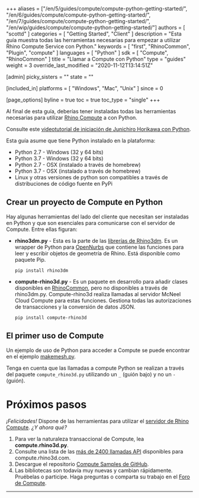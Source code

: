 ﻿+++
aliases = ["/en/5/guides/compute/compute-python-getting-started/", "/en/6/guides/compute/compute-python-getting-started/", "/en/7/guides/compute/compute-python-getting-started/", "/en/wip/guides/compute/compute-python-getting-started/"]
authors = [ "scottd" ]
categories = [ "Getting Started", "Client" ]
description = "Esta guía muestra todas las herramientas necesarias para empezar a utilizar Rhino Compute Service con Python."
keywords = [ "first", "RhinoCommon", "Plugin", "compute" ]
languages = [ "Python" ]
sdk = [ "Compute", "RhinoCommon" ]
title = "Llamar a Compute con Python"
type = "guides"
weight = 3
override_last_modified = "2020-11-12T13:14:51Z"

[admin]
picky_sisters = ""
state = ""

[included_in]
platforms = [ "Windows", "Mac", "Unix" ]
since = 0

[page_options]
byline = true
toc = true
toc_type = "single"
+++


Al final de esta guía, deberías tener instaladas todas las herramientas necesarias para utilizar [Rhino Compute](https://www.rhino3d.com/compute) a con Python.

Consulte este [videotutorial de iniciación de Junichiro Horikawa con Python](https://youtu.be/XCkRXAEJMhg).


Esta guía asume que tiene Python instalado en la plataforma:

- Python 2.7 - Windows (32 y 64 bits)
- Python 3.7 - Windows (32 y 64 bits)
- Python 2.7 - OSX (instalado a través de homebrew)
- Python 3.7 - OSX (instalado a través de homebrew)
- Linux y otras versiones de python son compatibles a través de distribuciones de código fuente en PyPi

## Crear un proyecto de Compute en Python

Hay algunas herramientas del lado del cliente que necesitan ser instaladas en Python y que son esenciales para comunicarse con el servidor de Compute. Entre ellas figuran:

- **rhino3dm.py** -  Esta es la parte de las [librerías de Rhino3dm](https://github.com/mcneel/rhino3dm).  Es un wrapper de Python para [OpenNurbs](https://developer.rhino3d.com/guides/opennurbs/) que contiene las funciones para leer y escribir objetos de geometría de Rhino. Está disponible como paquete Pip.

  `pip install rhino3dm`

- **compute-rhino3d.py** - Es un paquete en desarrollo para añadir clases disponibles en [RhinoCommon](https://developer.rhino3d.com/guides/rhinocommon/what-is-rhinocommon/), pero no disponibles a través de rhino3dm.py. Compute-rhino3d realiza llamadas al servidor McNeel Cloud Compute para estas funciones. Gestiona todas las autorizaciones de transacciones y la conversión de datos JSON.

  `pip install compute-rhino3d`

## El primer uso de Compute

Un ejemplo de uso de Python para acceder a Compute se puede encontrar en el ejemplo [makemesh.py](https://github.com/mcneel/rhino-developer-samples/tree/8/compute/py/SampleTkinter).

Tenga en cuenta que las llamadas a compute Python se realizan a través del paquete `compute_rhino3d.py` utilizando un `_` (guión bajo) y no un `-` (guión).

# Próximos pasos

*¡Felicidades!*  Dispone de las herramientas para utilizar el [servidor de Rhino Compute](https://www.rhino3d.com/compute).  *¿Y ahora qué?*

1. Para ver la naturaleza transaccional de Compute, lea **compute.rhino3d.py**.
1. Consulte una lista de las [más de 2400 llamadas API](https://compute.rhino3d.com/sdk) disponibles para compute.rhino3d.com.
1. Descargue el repositorio [Compute Samples de GitHub](https://github.com/mcneel/compute.rhino3d.samples).
1. Las bibliotecas son todavía muy nuevas y cambian rápidamente. Pruébelas o participe. Haga preguntas o comparta su trabajo en el [Foro de Compute](https://discourse.mcneel.com/c/serengeti/compute-rhino3d).

---

